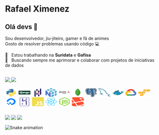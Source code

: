 # Rafael Ximenez

## Olá devs 👋

Sou desenvolvedor, jiu-jiteiro, gamer e fã de animes
<br/>Gosto de resolver problemas usando código :computer:

 :rocket:  &nbsp; Estou trabalhando na **Suridata** e **Gafisa**
 <br/> :purple_heart: &nbsp; Buscando sempre me aprimorar e colaborar com projetos de iniciativas de dados
 
<br />
<a href="https://github.com/strapbooll">
  <img height="180em" src="https://github-readme-stats-eight-theta.vercel.app/api?username=strapbooll&show_icons=true&theme=dracula&include_all_commits=true&count_private=true"/>
  <img height="180em" src="https://github-readme-stats-eight-theta.vercel.app/api/top-langs/?username=strapbooll&layout=compact&langs_count=8&theme=dracula"/>
<a>

<div style="display: inline_block"><br>
 <img align="center" alt="Rafa-Python" height="30" width="40" src="https://raw.githubusercontent.com/devicons/devicon/master/icons/python/python-original.svg">
 <img align="center" alt="Rafa-django" height="30" width="40" src="https://raw.githubusercontent.com/devicons/devicon/master/icons/django/django-original.svg">
 <img align="center" alt="Rafa-pandas" height="30" width="40" src="https://raw.githubusercontent.com/devicons/devicon/master/icons/pandas/pandas-original.svg">
 <img align="center" alt="Rafa-numpy" height="30" width="40" src="https://raw.githubusercontent.com/devicons/devicon/master/icons/numpy/numpy-original.svg">
 <img align="center" alt="Rafa-sqlalchemy" height="30" width="40" src="https://raw.githubusercontent.com/devicons/devicon/master/icons/sqlalchemy/sqlalchemy-original.svg">
 <img align="center" alt="Rafa-mongodb" height="30" width="40" src="https://raw.githubusercontent.com/devicons/devicon/master/icons/mongodb/mongodb-original.svg">
 <img align="center" alt="Rafa-postgresql" height="30" width="40" src="https://raw.githubusercontent.com/devicons/devicon/master/icons/postgresql/postgresql-original.svg">
 <img align="center" alt="Rafa-mysql" height="30" width="40" src="https://raw.githubusercontent.com/devicons/devicon/master/icons/mysql/mysql-original.svg">
 
 <img align="center" alt="Rafa-docker" height="30" width="40" src="https://raw.githubusercontent.com/devicons/devicon/master/icons/docker/docker-original.svg">
 <img align="center" alt="Rafa-Google" height="30" width="40" src="https://raw.githubusercontent.com/devicons/devicon/master/icons/googlecloud/googlecloud-original.svg">
 <img align="center" alt="Rafa-AWS" height="30" width="40" src="https://raw.githubusercontent.com/devicons/devicon/master/icons/amazonwebservices/amazonwebservices-original.svg">
 <img align="center" alt="Rafa-digitalocean" height="30" width="40" src="https://raw.githubusercontent.com/devicons/devicon/master/icons/digitalocean/digitalocean-original.svg">
 <img align="center" alt="Rafa-heroku" height="30" width="40" src="https://raw.githubusercontent.com/devicons/devicon/master/icons/heroku/heroku-original.svg">
 
 <img align="center" alt="Rafa-Js" height="30" width="40" src="https://raw.githubusercontent.com/devicons/devicon/master/icons/javascript/javascript-plain.svg">
 <img align="center" alt="Rafa-React" height="30" width="40" src="https://raw.githubusercontent.com/devicons/devicon/master/icons/react/react-original.svg">
 <img align="center" alt="Rafa-nodejs" height="30" width="40" src="https://raw.githubusercontent.com/devicons/devicon/master/icons/nodejs/nodejs-original.svg">
 <img align="center" alt="Rafa-laravel" height="30" width="40" src="https://raw.githubusercontent.com/devicons/devicon/master/icons/laravel/laravel-plain.svg">
 
</div>

 ##
 
 <div> 
  <a href="https://www.linkedin.com/in/rafael-rocha-ximenez/" target="_blank"><img src="https://img.shields.io/badge/-LinkedIn-%230077B5?style=for-the-badge&logo=linkedin&logoColor=white" target="_blank"></a> 
  <a href = "mailto:rximenez97@gmail.com"><img src="https://img.shields.io/badge/-Gmail-%23333?style=for-the-badge&logo=gmail&logoColor=white" target="_blank"></a>
  <a href="https://www.instagram.com/rafael_ximenez/" target="_blank"><img src="https://img.shields.io/badge/-Instagram-%23E4405F?style=for-the-badge&logo=instagram&logoColor=white" target="_blank"></a>
  
  ![Snake animation](https://github.com/strapbooll/strapbooll/blob/output/github-contribution-grid-snake.svg)
</div>
